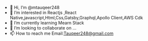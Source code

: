 - 👋 Hi, I’m @mtauqeer248
- 👀 I’m interested in Reactjs ,React Native,javascript,Html,Css,Gatsby,Graphql,Apollo Client,AWS Cdk
- 🌱 I’m currently learning Mearn Stack
- 💞️ I’m looking to collaborate on ...
- 📫 How to reach me Email:Tauqeer248@gmail.com

<!---
mtauqeer248/mtauqeer248 is a ✨ special ✨ repository because its `README.md` (this file) appears on your GitHub profile.
You can click the Preview link to take a look at your changes.
--->
